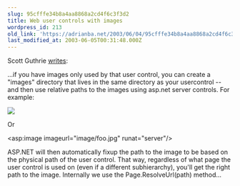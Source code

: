 ```yaml
---
slug: 95cfffe34b8a4aa8868a2cd4f6c3f3d2
title: Web user controls with images
wordpress_id: 213
old_link: 'https://adrianba.net/2003/06/04/95cfffe34b8a4aa8868a2cd4f6c3f3d2/'
last_modified_at: 2003-06-05T00:31:48.000Z
---
```


Scott Guthrie
[
writes](http://discuss.develop.com/archives/wa.exe?A2=ind0306a&L=dotnet-web&T=0&F=&S=&P=5571):

...if you have images only used by that user control, you can
create a "images" directory that lives in the same directory as
your usercontrol -- and then use relative paths to the images using
asp.net server controls. For example:

<img src="image/foo.jpg" runat="server"/>

Or

<asp:image imageurl="image/foo.jpg" runat="server"/>

ASP.NET will then automatically fixup the path to the image to
be based on the physical path of the user control. That way,
regardless of what page the user control is used on (even if a
different subhierarchy), you'll get the right path to the image.
Internally we use the Page.ResolveUrl(path) method...
